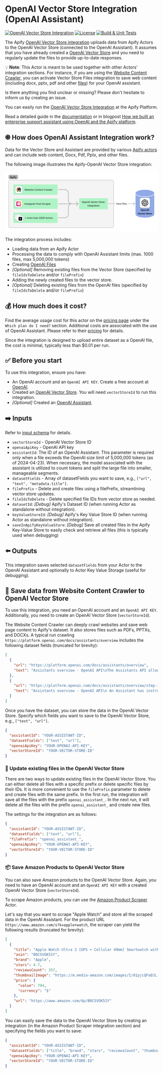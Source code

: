 # OpenAI Vector Store Integration (OpenAI Assistant)

[![OpenAI Vector Store Integration](https://apify.com/actor-badge?actor=jiri.spilka/openai-vector-store-integration)](https://apify.com/jiri.spilka/openai-vector-store-integration)
[![License](https://img.shields.io/badge/License-Apache_2.0-blue.svg)](https://github.com/jirispilka/openai-vector-store-integration/blob/main/LICENSE)
[![Build & Unit Tests](https://github.com/jirispilka/openai-vector-store-integration/actions/workflows/main.yml/badge.svg?branch=main)](https://github.com/jirispilka/openai-vector-store-integration/actions/workflows/main.yml)


The Apify [OpenAI Vector Store integration](https://apify.com/jiri.spilka/openai-vector-store-integration) uploads data from Apify Actors to the OpenAI Vector Store (connected to the OpenAI Assistant).
It assumes that you have already created a [OpenAI Vector Store](https://platform.openai.com/docs/assistants/tools/file-search/vector-stores) and you need to regularly update the files to provide up-to-date responses.

💡 **Note**: This Actor is meant to be used together with other Actors' integration sections.
For instance, if you are using the [Website Content Crawler](https://apify.com/apify/website-content-crawler), you can activate Vector Store Files integration to save web content (including docx, pptx, pdf and other [files](https://platform.openai.com/docs/assistants/tools/file-search/supported-files)) for your OpenAI assistant.

Is there anything you find unclear or missing? Please don't hesitate to inform us by creating an issue.

You can easily run the [OpenAI Vector Store Integration](https://apify.com/jiri.spilka/openai-vector-store-integration) at the Apify Platform.

Read a detailed guide in the [documentation](https://docs.apify.com/platform/integrations/openai-assistants#save-data-into-openai-vector-store-and-use-it-in-the-assistant) or in blogpost [How we built an enterprise support assistant using OpenAI and the Apify platform](https://blog.apify.com/enterprise-support-openai-assistant/).

## ֎ How does OpenAI Assistant Integration work?

Data for the Vector Store and Assistant are provided by various [Apify actors](https://apify.com/store) and can include web content, Docx, Pdf, Pptx, and other files.

The following image illustrates the Apify-OpenAI Vector Store integration:

![Apify-OpenAI Vector Store integration](https://raw.githubusercontent.com/jirispilka/openai-vector-store-integration/refs/heads/main/docs/openai-vector-store-integration-2.png)

The integration process includes:
- Loading data from an Apify Actor
- Processing the data to comply with OpenAI Assistant limits (max. 1000 files, max 5,000,000 tokens)
- Creating [OpenAI Files](https://platform.openai.com/docs/api-reference/files)
- _[Optional]_ Removing existing files from the Vector Store (specified by `fileIdsToDelete` and/or `filePrefix`)
- Adding the newly created files to the vector store.
- _[Optional]_ Deleting existing files from the OpenAI files (specified by `fileIdsToDelete` and/or `filePrefix`)

## 💰 How much does it cost?

Find the average usage cost for this actor on the [pricing page](https://apify.com/pricing) under the `Which plan do I need?` section.
Additional costs are associated with the use of OpenAI Assistant. Please refer to their [pricing](https://openai.com/pricing) for details.

Since the integration is designed to upload entire dataset as a OpenAI file, the cost is minimal, typically less than $0.01 per run.

## ✅ Before you start

To use this integration, ensure you have:

- An OpenAI account and an `OpenAI API KEY`. Create a free account at [OpenAI](https://beta.openai.com/).
- Created an [OpenAI Vector Store](https://platform.openai.com/docs/assistants/tools/file-search/vector-stores). You will need `vectorStoreId` to run this integration.
- _[Optional]_ Created an [OpenAI Assistant](https://platform.openai.com/docs/assistants/overview).

## ➡️ Inputs

Refer to [input schema](.actor/input_schema.json) for details.

- `vectorStoreId` - OpenAI Vector Store ID
- `openaiApiKey` - OpenAI API key
- `assistantId`: The ID of an OpenAI Assistant. This parameter is required only when a file exceeds the OpenAI
   size limit of 5,000,000 tokens (as of 2024-04-23). When necessary, the model associated with the assistant is
   utilized to count tokens and split the large file into smaller, manageable segments.
- `datasetFields` - Array of datasetFields you want to save, e.g., `["url", "text", "metadata.title"]`.
- `filePrefix` - Delete and create files using a filePrefix, streamlining vector store updates.
- `fileIdsToDelete` - Delete specified file IDs from vector store as needed.
- `datasetId`: _[Debug]_ Apify's Dataset ID (when running Actor as standalone without integration).
- `keyValueStoreId`: _[Debug]_ Apify's Key Value Store ID (when running Actor as standalone without integration).
- `saveInApifyKeyValueStore`: _[Debug]_ Save all created files in the Apify Key-Value Store to easily check and retrieve all files (this is typically used when debugging)

## ⬅️ Outputs

This integration saves selected `datasetFields` from your Actor to the OpenAI Assistant and optionally to Actor Key Value Storage (useful for debugging).

## 💾 Save data from Website Content Crawler to OpenAI Vector Store

To use this integration, you need an OpenAI account and an `OpenAI API KEY`.
Additionally, you need to create an OpenAI Vector Store (`vectorStoreId`).

The Website Content Crawler can deeply crawl websites and save web page content to Apify's dataset.
It also stores files such as PDFs, PPTXs, and DOCXs.
A typical run crawling `https://platform.openai.com/docs/assistants/overview` includes the following dataset fields (truncated for brevity):

```json
[
  {
    "url": "https://platform.openai.com/docs/assistants/overview",
    "text": "Assistants overview - OpenAI API\nThe Assistants API allows you to build AI assistants within your own applications ..."
  },
  {
    "url": "https://platform.openai.com/docs/assistants/overview/step-1-create-an-assistant",
    "text": "Assistants overview - OpenAI API\n An Assistant has instructions and can leverage models, tools, and files to respond to user queries ..."
  }
]
```
Once you have the dataset, you can store the data in the OpenAI Vector Store.
Specify which fields you want to save to the OpenAI Vector Store, e.g., `["text", "url"]`.

```json
{
  "assistantId": "YOUR-ASSISTANT-ID",
  "datasetFields": ["text", "url"],
  "openaiApiKey": "YOUR-OPENAI-API-KEY",
  "vectorStoreId": "YOUR-VECTOR-STORE-ID"
}
```

### 🔄 Update existing files in the OpenAI Vector Store

There are two ways to update existing files in the OpenAI Vector Store.
You can either delete all files with a specific prefix or delete specific files by their IDs.
It is more convenient to use the `filePrefix` parameter to delete and create files with the same prefix.
In the first run, the integration will save all the files with the prefix `openai_assistant_`.
In the next run, it will delete all the files with the prefix `openai_assistant_` and create new files.

The settings for the integration are as follows:
```json
{
  "assistantId": "YOUR-ASSISTANT-ID",
  "datasetFields": ["text", "url"],
  "filePrefix": "openai_assistant_",
  "openaiApiKey": "YOUR-OPENAI-API-KEY",
  "vectorStoreId": "YOUR-VECTOR-STORE-ID"
}
```

### 📦 Save Amazon Products to OpenAI Vector Store

You can also save Amazon products to the OpenAI Vector Store.
Again, you need to have an OpenAI account and an `OpenAI API KEY` with a created OpenAI Vector Store (`vectorStoreId`).

To scrape Amazon products, you can use the [Amazon Product Scraper](https://apify.com/junglee/amazon-crawler) Actor.

Let's say that you want to scrape "Apple Watch" and store all the scraped data in the OpenAI Assistant.
For the product URL `https://www.amazon.com/s?k=apple+watch`, the scraper can yield the following results (truncated for brevity):

```json
[
  {
    "title": "Apple Watch Ultra 2 [GPS + Cellular 49mm] Smartwatch with Rugged Titanium Case ....",
    "asin": "B0CSVGK51Y",
    "brand": "Apple",
    "stars": 4.7,
    "reviewsCount": 357,
    "thumbnailImage": "https://m.media-amazon.com/images/I/81pjcQFaDJL.__AC_SY445_SX342_QL70_FMwebp_.jpg",
    "price": {
      "value": 794,
      "currency": "$"
    },
    "url": "https://www.amazon.com/dp/B0CSVGK51Y"
  }
]
```

You can easily save the data to the OpenAI Vector Store by creating an integration (in the Amazon Product Scraper integration section) and specifying the fields you want to save:

```json
{
  "assistantId": "YOUR-ASSISTANT-ID",
  "datasetFields": ["title", "brand", "stars", "reviewsCount", "thumbnailImage", "price.value", "price.currency", "url"],
  "openaiApiKey": "YOUR-OPENAI-API-KEY",
  "vectorStoreId": "YOUR-VECTOR-STORE-ID"
}
```
